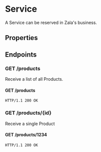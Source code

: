 # Service

A Service can be reserved in Zala's business.

## Properties

## Endpoints

### GET /products

Receive a list of all Products.

#### GET /products

`HTTP/1.1 200 OK`

### GET /products/{id}

Receive a single Product

#### GET /products/1234

`HTTP/1.1 200 OK`


